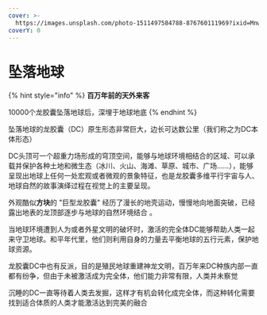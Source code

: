 ```yaml
---
cover: >-
  https://images.unsplash.com/photo-1511497584788-876760111969?ixid=MnwxMjA3fDB8MHxwaG90by1wYWdlfHx8fGVufDB8fHx8&ixlib=rb-1.2.1&auto=format&fit=crop&w=3432&q=80
coverY: 0
---
```


# 坠落地球

{% hint style="info" %}
**百万年前的天外来客**

10000个龙胶囊坠落地球后，深埋于地球地底
{% endhint %}

坠落地球的龙胶囊（DC）原生形态非常巨大，边长可达数公里（我们称之为DC本体形态）



DC头顶可一个超重力场形成的穹顶空间，能够与地球环境相结合的区域、可以承载并保护各种土地和微生态（冰川、火山、海滩、草原、城市、广场……），能够呈现出地球上任何一处宏观或者微观的景象特征，也是龙胶囊多维平行宇宙与人、地球自然的故事演绎过程在视觉上的主要呈现。



外观酷似**方块**的 "巨型龙胶囊" 经历了漫长的地壳运动，慢慢地向地面突破，已经露出地表的龙顶部逐步与地球的自然环境结合 。



当地球环境遭到人为或者外星文明的破坏时，激活的完全体DC能够帮助人类一起来守卫地球。和平年代里，他们则利用自身的力量去平衡地球的五行元素，保护地球资源。



龙胶囊DC中也有反派，目的是殖民地球重建神龙文明，百万年来DC种族内部一直都有纷争，但由于未被激活成为完全体，他们能力非常有限，人类并未察觉&#x20;



沉睡的DC一直等待着人类去发掘，这样才有机会转化成完全体，而这种转化需要找到适合体质的人类才能激活达到完美的融合
